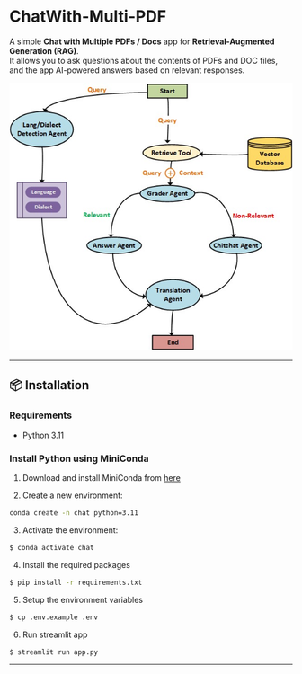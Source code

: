 # ChatWith-Multi-PDF

A simple **Chat with Multiple PDFs / Docs** app for **Retrieval-Augmented Generation (RAG)**.  
It allows you to ask questions about the contents of PDFs and DOC files, and the app AI-powered answers based on relevant responses.

![Chatbot Diagram](/src/images/graphWorkFlow.jpg)









------------

## 📦 Installation

### Requirements
- Python 3.11  

###  Install Python using MiniConda

1) Download and install MiniConda from [here](https://docs.anaconda.com/free/miniconda/#quick-command-line-install)  

2) Create a new environment:
```bash
conda create -n chat python=3.11
```

3) Activate the environment:
```bash
$ conda activate chat
```

4) Install the required packages
```bash
$ pip install -r requirements.txt
```

5) Setup the environment variables

```bash
$ cp .env.example .env
```

6) Run streamlit app
```bash
$ streamlit run app.py
```
---